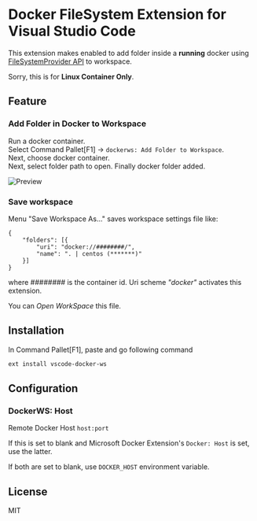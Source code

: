 # Docker FileSystem Extension for Visual Studio Code

This extension makes enabled to add folder inside a **running** docker using [FileSystemProvider API](https://code.visualstudio.com/docs/extensionAPI/vscode-api#FileSystemProvider) to workspace.

Sorry, this is for **Linux Container Only**.

## Feature

### Add Folder in Docker to Workspace

Run a docker container.  
Select Command Pallet[F1] -> `dockerws: Add Folder to Workspace`.  
Next, choose docker container.  
Next, select folder path to open.
Finally docker folder added.

![Preview](https://raw.githubusercontent.com/tiibun/vscode-docker-ws/master/image/preview.gif)

### Save workspace

Menu "Save Workspace As..." saves workspace settings file like:

```json:.code-workspace
{
    "folders": [{
        "uri": "docker://########/",
        "name": ". | centos (*******)"
    }]
}
```

where *########* is the container id.
Uri scheme *"docker"* activates this extension.

You can *Open WorkSpace* this file.

## Installation

In Command Pallet[F1], paste and go following command

```sh
ext install vscode-docker-ws
```

## Configuration

### DockerWS: Host

Remote Docker Host `host:port`

If this is set to blank and Microsoft Docker Extension's `Docker: Host` is set, use the latter.

If both are set to blank, use `DOCKER_HOST` environment variable.

## License

MIT
